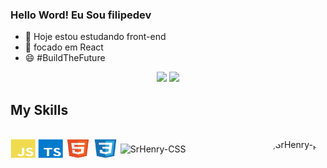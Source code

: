 ### Hello Word! Eu Sou filipedev

- 🌱 Hoje estou estudando front-end
- 👏 focado em React
- 😄 #BuildTheFuture


<div align="center">
  <!-- <a href="https://github.com/filipedev8"> -->
  <img width="45%" src="https://github-readme-stats-srhenry.vercel.app/api?username=filipedev8&show_icons=true&theme=github_dark&include_all_commits=true&count_private=true"/>
  <img width="45%" src="https://github-readme-stats-srhenry.vercel.app/api/top-langs/?username=filipedev8&layout=compact&langs_count=7&theme=github_dark"/>
</div>

## My Skills

<div style="display: inline_block"><br>
  <img align="center" alt="SrHenry-JS" height="30" width="40" src="https://raw.githubusercontent.com/devicons/devicon/master/icons/javascript/javascript-plain.svg">
  <img align="center" alt="SrHenry-TS" height="30" width="40" src="https://raw.githubusercontent.com/devicons/devicon/master/icons/typescript/typescript-plain.svg">
  <img align="center" alt="SrHenry-HTML" height="30" width="40" src="https://raw.githubusercontent.com/devicons/devicon/master/icons/html5/html5-original.svg">
  <img align="center" alt="SrHenry-CSS" height="30" width="40" src="https://raw.githubusercontent.com/devicons/devicon/master/icons/css3/css3-original.svg">
  <img align="center" alt="SrHenry-CSS" height="30" width="40"src="https://cdn.jsdelivr.net/gh/devicons/devicon/icons/react/react-original.svg" />
  
  <img align="right" alt="SrHenry-pic" height="150" style="border-radius: 150px;" src="https://cdn.discordapp.com/attachments/945509539871092796/945511136458067998/unknown.png" rounded/>
</div>
  
